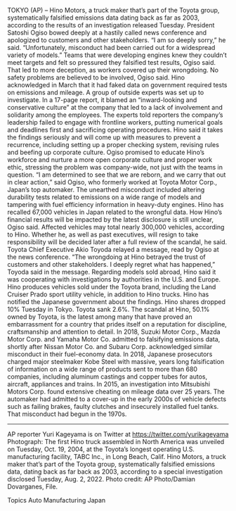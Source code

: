 TOKYO (AP) – Hino Motors, a truck maker that’s part of the Toyota group, systematically falsified emissions data dating back as far as 2003, according to the results of an investigation released Tuesday.
President Satoshi Ogiso bowed deeply at a hastily called news conference and apologized to customers and other stakeholders.
“I am so deeply sorry,” he said. “Unfortunately, misconduct had been carried out for a widespread variety of models.”
Teams that were developing engines knew they couldn’t meet targets and felt so pressured they falsified test results, Ogiso said. That led to more deception, as workers covered up their wrongdoing. No safety problems are believed to be involved, Ogiso said.
Hino acknowledged in March that it had faked data on government required tests on emissions and mileage. A group of outside experts was set up to investigate.
In a 17-page report, it blamed an “inward-looking and conservative culture” at the company that led to a lack of involvement and solidarity among the employees.
The experts told reporters the company’s leadership failed to engage with frontline workers, putting numerical goals and deadlines first and sacrificing operating procedures.
Hino said it takes the findings seriously and will come up with measures to prevent a recurrence, including setting up a proper checking system, revising rules and beefing up corporate culture.
Ogiso promised to educate Hino’s workforce and nurture a more open corporate culture and proper work ethic, stressing the problem was company-wide, not just with the teams in question.
“I am determined to see that we are reborn, and we carry that out in clear action,” said Ogiso, who formerly worked at Toyota Motor Corp., Japan’s top automaker.
The unearthed misconduct included altering durability tests related to emissions on a wide range of models and tampering with fuel efficiency information in heavy-duty engines.
Hino has recalled 67,000 vehicles in Japan related to the wrongful data. How Hino’s financial results will be impacted by the latest disclosure is still unclear, Ogiso said. Affected vehicles may total nearly 300,000 vehicles, according to Hino.
Whether he, as well as past executives, will resign to take responsibility will be decided later after a full review of the scandal, he said.
Toyota Chief Executive Akio Toyoda relayed a message, read by Ogiso at the news conference.
“The wrongdoing at Hino betrayed the trust of customers and other stakeholders. I deeply regret what has happened,” Toyoda said in the message.
Regarding models sold abroad, Hino said it was cooperating with investigations by authorities in the U.S. and Europe.
Hino produces vehicles sold under the Toyota brand, including the Land Cruiser Prado sport utility vehicle, in addition to Hino trucks. Hino has notified the Japanese government about the findings. Hino shares dropped 10% Tuesday in Tokyo. Toyota sank 2.6%.
The scandal at Hino, 50.1% owned by Toyota, is the latest among many that have proved an embarrassment for a country that prides itself on a reputation for discipline, craftsmanship and attention to detail.
In 2018, Suzuki Motor Corp., Mazda Motor Corp. and Yamaha Motor Co. admitted to falsifying emissions data, shortly after Nissan Motor Co. and Subaru Corp. acknowledged similar misconduct in their fuel-economy data.
In 2018, Japanese prosecutors charged major steelmaker Kobe Steel with massive, years long falsification of information on a wide range of products sent to more than 680 companies, including aluminum castings and copper tubes for autos, aircraft, appliances and trains.
In 2015, an investigation into Mitsubishi Motors Corp. found extensive cheating on mileage data over 25 years. The automaker had admitted to a cover-up in the early 2000s of vehicle defects such as failing brakes, faulty clutches and insecurely installed fuel tanks. That misconduct had begun in the 1970s.
___
AP reporter Yuri Kageyama is on Twitter at https://twitter.com/yurikageyama
Photograph: The first Hino truck assembled in North America was unveiled on Tuesday, Oct. 19, 2004, at the Toyota’s longest operating U.S. manufacturing facility, TABC Inc., in Long Beach, Calif. Hino Motors, a truck maker that’s part of the Toyota group, systematically falsified emissions data, dating back as far back as 2003, according to a special investigation disclosed Tuesday, Aug. 2, 2022. Photo credit: AP Photo/Damian Dovarganes, File.

Topics
Auto
Manufacturing
Japan

